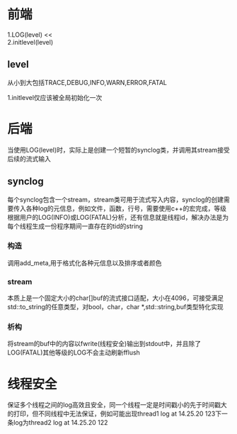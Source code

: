 # 前端

1.LOG(level) <<   
2.initlevel(level)

## level
从小到大包括TRACE,DEBUG,INFO,WARN,ERROR,FATAL

1.initlevel仅应该被全局初始化一次

# 后端
当使用LOG(level)时，实际上是创建一个短暂的synclog类，并调用其stream接受后续的流式输入

## synclog
每个synclog包含一个stream，stream类可用于流式写入内容，synclog的创建需要传入各种log的元信息，例如文件，函数，行号，需要使用c++的宏完成，等级根据用户的LOG(INFO)或LOG(FATAL)分析，还有信息就是线程id，解决办法是为每个线程生成一份程序期间一直存在的tid的string

### 构造
调用add_meta,用于格式化各种元信息以及排序或者颜色

### stream

本质上是一个固定大小的char[]buf的流式接口适配，大小在4096，可接受满足std::to_string的任意类型，对bool，char，char *,std::string,buf类型特化实现

### 析构

将stream的buf中的内容以fwrite(线程安全)输出到stdout中，并且除了LOG(FATAL)其他等级的LOG不会主动刷新fflush

# 线程安全

保证多个线程之间的log高效且安全，同一个线程一定是时间戳小的先于时间戳大的打印，但不同线程中无法保证，例如可能出现thread1 log at 14.25.20 123下一条log为thread2 log at 14.25.20 122
